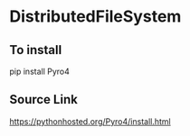 # DistributedFileSystem

## To install
pip install Pyro4

## Source Link
https://pythonhosted.org/Pyro4/install.html
